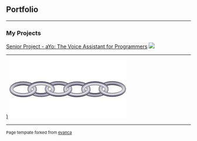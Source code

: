 ## Portfolio

---

### My Projects

[Senior Project - aYo: The Voice Assistant for Programmers](/https://github.com/csc2330-fall2019/counting-chars-TimDrews1)
<img src="images/aYoimage.png?raw=true"/>

---
[)](/pdf/sample_presentation.pdf)
<img src="images/Linked List.jpg?raw=true"/>

---
<p style="font-size:11px">Page template forked from <a href="https://github.com/evanca/quick-portfolio">evanca</a></p>
<!-- Remove above link if you don't want to attibute -->
